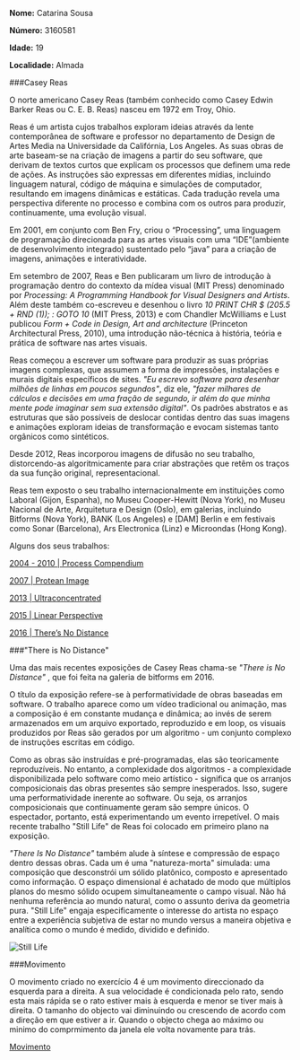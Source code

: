 **Nome:** Catarina Sousa

**Número:** 3160581

**Idade:** 19

**Localidade:** Almada


###Casey Reas

O norte americano Casey Reas (também conhecido como Casey Edwin Barker Reas ou C. E. B. Reas) nasceu em 1972 em Troy, Ohio. 

Reas é um artista cujos trabalhos exploram ideias através da lente contemporânea de software e professor no departamento de Design de Artes Media na Universidade da Califórnia, Los Angeles. As suas obras de arte baseam-se na criação de imagens a partir do seu software, que derivam de textos curtos que explicam os processos que definem uma rede de ações. As instruções são expressas em diferentes mídias, incluindo linguagem natural, código de máquina e simulações de computador, resultando em imagens dinâmicas e estáticas. Cada tradução revela uma perspectiva diferente no processo e combina com os outros para produzir, continuamente, uma evolução visual.

Em 2001, em conjunto com Ben Fry, criou o “Processing”, uma linguagem de programação direcionada para as artes visuais com uma “IDE”(ambiente de desenvolvimento integrado) sustentado pelo “java” para a criação de imagens, animações e interatividade. 

Em setembro de 2007, Reas e Ben publicaram um livro de introdução à programação dentro do contexto da mídea visual (MIT Press) denominado por *Processing: A Programming Handbook for Visual Designers and Artists*. Além deste também co-escreveu e desenhou o livro *10 PRINT CHR $ (205.5 + RND (1)); : GOTO 10* (MIT Press, 2013) e com Chandler McWilliams e Lust publicou *Form + Code in Design, Art and architecture* (Princeton Architectural Press, 2010), uma introdução não-técnica à história, teória e prática de software nas artes visuais.

Reas começou a escrever um software para produzir as suas próprias imagens complexas, que assumem a forma de impressões, instalações e murais digitais específicos de sites. *"Eu escrevo software para desenhar milhões de linhas em poucos segundos"*, diz ele, *"fazer milhares de cálculos e decisões em uma fração de segundo, ir além do que minha mente pode imaginar sem sua extensão digital"*. Os padrões abstratos e as estruturas que são possíveis de deslocar contidas dentro das suas imagens e animações exploram ideias de transformação e evocam sistemas tanto orgânicos como sintéticos.

Desde 2012, Reas incorporou imagens de difusão no seu trabalho, distorcendo-as algoritmicamente para criar abstrações que retêm os traços da sua função original, representacional.

Reas tem exposto o seu trabalho internacionalmente em instituições como Laboral (Gijon, Espanha), no Museu Cooper-Hewitt (Nova York), no Museu Nacional de Arte, Arquitetura e Design (Oslo), em galerias, incluindo Bitforms (Nova York), BANK (Los Angeles) e [DAM] Berlin e em festivais como Sonar (Barcelona), Ars Electronica (Linz) e Microondas (Hong Kong). 


Alguns dos seus trabalhos:

[2004 - 2010 | Process Compendium ](http://reas.com/compendium_text/)

[2007 | Protean Image](http://www.bitforms.com/reas/protean-image-2)

[2013 | Ultraconcentrated](http://www.bitforms.com/exhibitions/casey-reas-ultraconcentrated/press-release)

[2015 | Linear Perspective ](http://www.cjamesgallery.com/show-detail/linear-perspective)

[2016 | There’s No Distance](http://www.bitforms.com/exhibitions/reas-2016)



###"There is No Distance" 


Uma das mais recentes exposições de Casey Reas chama-se *"There is No Distance"* , que foi feita na galeria de bitforms em 2016.

O título da exposição refere-se à performatividade de obras baseadas em software. O trabalho aparece como um vídeo tradicional ou animação, mas a composição é em constante mudança e dinâmica; ao invés de serem armazenados em um arquivo exportado, reproduzido e em loop, os visuais produzidos por Reas são gerados por um algoritmo - um conjunto complexo de instruções escritas em código.

Como as obras são instruídas e pré-programadas, elas são teoricamente reproduzíveis. No entanto, a complexidade dos algoritmos - a complexidade disponibilizada pelo software como meio artístico - significa que os arranjos composicionais das obras presentes são sempre inesperados. Isso, sugere uma performatividade inerente ao software. Ou seja, os arranjos composicionais que continuamente geram são sempre únicos. O espectador, portanto, está experimentando um evento irrepetível. O mais recente trabalho "Still Life" de Reas foi colocado  em primeiro plano na exposição. 

*"There Is No Distance"* também alude à síntese e compressão de espaço dentro dessas obras. Cada um é uma "natureza-morta" simulada: uma composição que desconstrói um sólido platônico, composto e apresentado como informação. O espaço dimensional é achatado de modo que múltiplos planos do mesmo sólido ocupem simultaneamente o campo visual. Não há nenhuma referência ao mundo natural, como o assunto deriva da geometria pura. "Still Life" engaja especificamente o interesse do artista no espaço entre a experiência subjetiva de estar no mundo versus a maneira objetiva e analítica como o mundo é medido, dividido e definido.

![Still Life](/images/stilllife.png)


###Movimento

O movimento criado no exercício 4 é um movimento direccionado da esquerda para a direita. A sua velocidade é condicionada pelo rato, sendo esta mais rápida se o rato estiver mais à esquerda e menor se tiver mais à direita. O tamanho do objecto vai diminuindo ou crescendo de acordo com a direção em que estiver a ir. Quando o objecto chega ao máximo ou minimo do comprmimento da janela ele volta novamente para trás.

[Movimento]()




